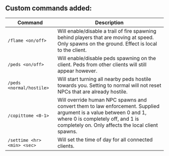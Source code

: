 ## Custom commands added:

| Command                     | Description                                                                                                                                                                                                |
|-----------------------------|------------------------------------------------------------------------------------------------------------------------------------------------------------------------------------------------------------|
| `/flame <on/off>`           | Will enable/disable a trail of fire spawning behind players that are moving at speed. Only spawns on the ground. Effect is local to the client.                                                            |
| `/peds <on/off>`            | Will enable/disable peds spawning on the client. Peds from other clients will still appear however.                                                                                                        |
| `/peds <normal/hostile>`    | Will start turning all nearby peds hostile towards you. Setting to normal will not reset NPCs that are already hostile.                                                                                    |
| `/copittome <0-1>`          | Will override human NPC spawns and convert them to law enforcement. Supplied argument is a value between 0 and 1, where 0 is completely off, and 1 is completely on. Only affects the local client spawns. |
| `/settime <hr> <min> <sec>` | Will set the time of day for all connected clients.                                                                                                                                                        |
